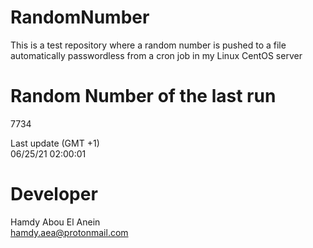 # RandomNumber    
This is a test repository where a random number is pushed to a file automatically passwordless from a cron job in my Linux CentOS server    
# Random Number of the last run   
7734
      
Last update (GMT +1)    
06/25/21 02:00:01
# Developer    
Hamdy Abou El Anein   
hamdy.aea@protonmail.com
